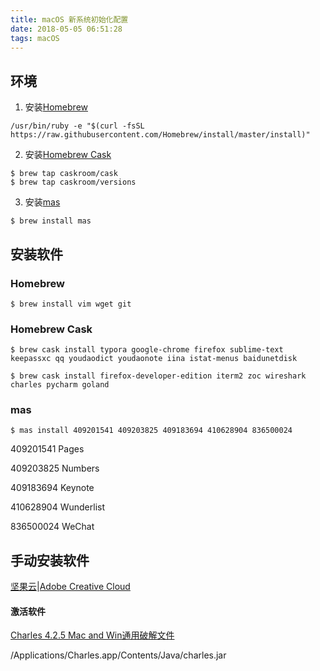 ```yaml
---
title: macOS 新系统初始化配置
date: 2018-05-05 06:51:28
tags: macOS
---
```


## 环境

1. 安装[Homebrew](https://brew.sh)

```shell
/usr/bin/ruby -e "$(curl -fsSL https://raw.githubusercontent.com/Homebrew/install/master/install)"
```

2. 安装[Homebrew Cask](https://formulae.brew.sh/cask/)

```shell
$ brew tap caskroom/cask
$ brew tap caskroom/versions
```

3. 安装[mas](https://github.com/mas-cli/mas)

```shell
$ brew install mas
```



## 安装软件

### Homebrew

```shell
$ brew install vim wget git
```

### Homebrew Cask

```shell
$ brew cask install typora google-chrome firefox sublime-text keepassxc qq youdaodict youdaonote iina istat-menus baidunetdisk
```

```shell
$ brew cask install firefox-developer-edition iterm2 zoc wireshark charles pycharm goland
```

### mas

```shell
$ mas install 409201541 409203825 409183694 410628904 836500024
```

409201541 Pages

409203825 Numbers

409183694 Keynote

410628904 Wunderlist 

836500024 WeChat 



## 手动安装软件

[坚果云](https://www.jianguoyun.com/s/downloads)|[Adobe Creative Cloud](https://creative.adobe.com/products/download/creative-cloud)



#### 激活软件

[Charles 4.2.5 Mac and Win通用破解文件](https://www.52pojie.cn/thread-725112-1-1.html)

/Applications/Charles.app/Contents/Java/charles.jar

